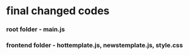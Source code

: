 # final changed codes
### root folder - main.js
### frontend folder - hottemplate.js, newstemplate.js, style.css
